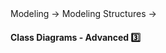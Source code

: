 <link rel="stylesheet" href="{{baseUrl}}/css/textbook.css">

<div class="website-content">

<div id="path">Modeling &rarr; Modeling Structures &rarr;</div>

<div id="title">

#### Class Diagrams - Advanced :three:

</div>

<div id="body">

<dynamic-panel src="../../../oopDesign/associations/aggregation/embed.md" header="OOP: Associations: Aggregation" is-open></dynamic-panel>
<dynamic-panel src="../../../oopDesign/associations/associationClasses/embed.md" header="OOP: Associations: Association Classes" is-open></dynamic-panel>

</div>

<div id="extras">

<include src="exercises.md" />

<div>

</div>
